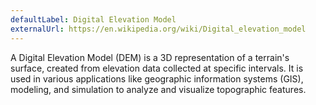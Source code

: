 ```yaml
---
defaultLabel: Digital Elevation Model
externalUrl: https://en.wikipedia.org/wiki/Digital_elevation_model
---
```


A Digital Elevation Model (DEM) is a 3D representation of a terrain's surface, created from elevation data collected at specific intervals. It is used in various applications like geographic information systems (GIS), modeling, and simulation to analyze and visualize topographic features.
